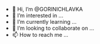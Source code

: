 - 👋 Hi, I’m @GORINICHLAVKA
- 👀 I’m interested in ...
- 🌱 I’m currently learning ...
- 💞️ I’m looking to collaborate on ...
- 📫 How to reach me ...

<!---
GORINICHLAVKA/GORINICHLAVKA is a ✨ special ✨ repository because its `README.md` (this file) appears on your GitHub profile.
You can click the Preview link to take a look at your changes.
--->

